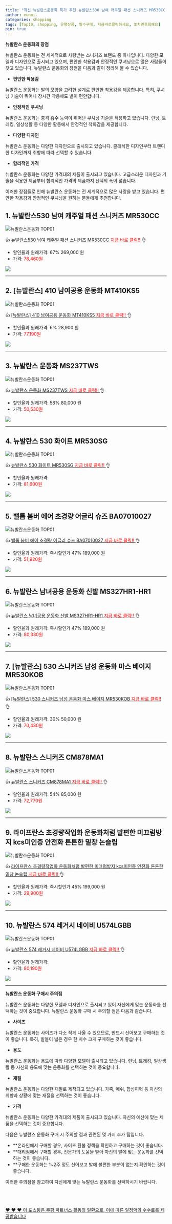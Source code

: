 ```yaml
---
title: "최신 뉴발란스운동화 특가 추천 뉴발란스530 남여 캐주얼 패션 스니커즈 MR530CC 비교 장점"
author: eunmi.
categories: shopping
tags: [Top10, shopping, 유행상품, 필수구매, 지금바로클릭하세요, 놓치면후회해요]
pin: true
---
```

**뉴발란스 운동화의 장점**

뉴발란스 운동화는 전 세계적으로 사랑받는 스니커즈 브랜드 중 하나입니다. 다양한 모델과 디자인으로 출시되고 있으며, 편안한 착용감과 안정적인 쿠셔닝으로 많은 사람들이 찾고 있습니다. 뉴발란스 운동화의 장점을 다음과 같이 정리해 볼 수 있습니다.

* **편안한 착용감**

뉴발란스 운동화는 발의 모양을 고려한 설계로 편안한 착용감을 제공합니다. 특히, 쿠셔닝 기술이 뛰어나 장시간 착용해도 발이 편안합니다.

* **안정적인 쿠셔닝**

뉴발란스 운동화는 충격 흡수 능력이 뛰어난 쿠셔닝 기술을 적용하고 있습니다. 런닝, 트레킹, 일상생활 등 다양한 활동에서 안정적인 착화감을 제공합니다.

* **다양한 디자인**

뉴발란스 운동화는 다양한 디자인으로 출시되고 있습니다. 클래식한 디자인부터 트렌디한 디자인까지 취향에 따라 선택할 수 있습니다.

* **합리적인 가격**

뉴발란스 운동화는 다양한 가격대의 제품이 출시되고 있습니다. 고급스러운 디자인과 기술을 적용한 제품부터 합리적인 가격의 제품까지 선택의 폭이 넓습니다.

이러한 장점들로 인해 뉴발란스 운동화는 전 세계적으로 많은 사랑을 받고 있습니다. 편안한 착용감과 안정적인 쿠셔닝을 원하는 분들에게 추천합니다.

   

## 1. 뉴발란스530 남여 캐주얼 패션 스니커즈 MR530CC

![뉴발란스운동화 TOP01](https://thumbnail9.coupangcdn.com/thumbnails/remote/230x230ex/image/vendor_inventory/13fd/341134e7cd6478bab75b73a8ea5025616d6cad0f953a5aab776d62d47b81.jpg)


👍 [뉴발란스530 남여 캐주얼 패션 스니커즈 MR530CC <font color=red> 지금 바로 클릭!! </font> ](https://link.coupang.com/re/AFFSDP?lptag=AF3617701&subid=GithubCoopas&pageKey=7561055863&traceid=V0-153&itemId=19919884718&vendorItemId=87335578014) 👌 


- 할인율과 원래가격: 67%  269,000   원
- 가격: <span style='color:red'>78,460원</span>

[![](/discount_price.png)](https://link.coupang.com/re/AFFSDP?lptag=AF3617701&subid=GithubCoopas&pageKey=7561055863&traceid=V0-153&itemId=19919884718&vendorItemId=87335578014)

---


   

## 2. [뉴발란스] 410 남여공용 운동화 MT410KS5

![뉴발란스운동화 TOP01](https://thumbnail8.coupangcdn.com/thumbnails/remote/230x230ex/image/vendor_inventory/4e84/4c40c51a649e04c15fc5336623581fd19c4640a64ec26ff3d2b8662536a1.jpg)


👍 [[뉴발란스] 410 남여공용 운동화 MT410KS5 <font color=red> 지금 바로 클릭!! </font> ](https://link.coupang.com/re/AFFSDP?lptag=AF3617701&subid=GithubCoopas&pageKey=6912218785&traceid=V0-153&itemId=16662248796&vendorItemId=83891267500) 👌 


- 할인율과 원래가격: 6%  28,900   원
- 가격: <span style='color:red'>77,190원</span>

[![](/discount_price.png)](https://link.coupang.com/re/AFFSDP?lptag=AF3617701&subid=GithubCoopas&pageKey=6912218785&traceid=V0-153&itemId=16662248796&vendorItemId=83891267500)

---


   

## 3. 뉴발란스 운동화 MS237TWS

![뉴발란스운동화 TOP01](https://thumbnail8.coupangcdn.com/thumbnails/remote/230x230ex/image/retail/images/2023/03/02/15/8/97542ae7-f4cf-456d-8929-d58c2b101933.png)


👍 [뉴발란스 운동화 MS237TWS <font color=red> 지금 바로 클릭!! </font> ](https://link.coupang.com/re/AFFSDP?lptag=AF3617701&subid=GithubCoopas&pageKey=7170687001&traceid=V0-153&itemId=18064487776&vendorItemId=85218142870) 👌 


- 할인율과 원래가격: 58%  80,000   원
- 가격: <span style='color:red'>50,530원</span>

[![](/discount_price.png)](https://link.coupang.com/re/AFFSDP?lptag=AF3617701&subid=GithubCoopas&pageKey=7170687001&traceid=V0-153&itemId=18064487776&vendorItemId=85218142870)

---


   

## 4. 뉴발란스 530 화이트 MR530SG

![뉴발란스운동화 TOP01](https://thumbnail9.coupangcdn.com/thumbnails/remote/230x230ex/image/vendor_inventory/e6ad/b9626d5c40aa502a50d6057a19e5bc1f84cbe7207f74867c6a336960570e.jpg)


👍 [뉴발란스 530 화이트 MR530SG <font color=red> 지금 바로 클릭!! </font> ](https://link.coupang.com/re/AFFSDP?lptag=AF3617701&subid=GithubCoopas&pageKey=6750878635&traceid=V0-153&itemId=16891410918&vendorItemId=87247341640) 👌 


- 할인율과 원래가격: 
- 가격: <span style='color:red'>81,600원</span>

[![](/discount_price.png)](https://link.coupang.com/re/AFFSDP?lptag=AF3617701&subid=GithubCoopas&pageKey=6750878635&traceid=V0-153&itemId=16891410918&vendorItemId=87247341640)

---


   

## 5. 밸롭 봄버 에어 초경량 어글리 슈즈 BA07010027

![뉴발란스운동화 TOP01](https://thumbnail8.coupangcdn.com/thumbnails/remote/230x230ex/image/retail/images/2020/08/21/20/7/a36a5162-4f47-468b-b81a-e1ccdf091de2.jpg)


👍 [밸롭 봄버 에어 초경량 어글리 슈즈 BA07010027 <font color=red> 지금 바로 클릭!! </font> ](https://link.coupang.com/re/AFFSDP?lptag=AF3617701&subid=GithubCoopas&pageKey=1987806335&traceid=V0-153&itemId=3382110572&vendorItemId=71368762848) 👌 


- 할인율과 원래가격: 즉시할인가 47%  189,000   원
- 가격: <span style='color:red'>51,920원</span>

[![](/discount_price.png)](https://link.coupang.com/re/AFFSDP?lptag=AF3617701&subid=GithubCoopas&pageKey=1987806335&traceid=V0-153&itemId=3382110572&vendorItemId=71368762848)

---


   

## 6. 뉴발란스 남녀공용 운동화 신발 MS327HR1-HR1

![뉴발란스운동화 TOP01](https://thumbnail7.coupangcdn.com/thumbnails/remote/230x230ex/image/vendor_inventory/744a/e90af5422ac88289e1f6b565c1e4049fb6d31cc21cba99081edf9cdda748.jpg)


👍 [뉴발란스 남녀공용 운동화 신발 MS327HR1-HR1 <font color=red> 지금 바로 클릭!! </font> ](https://link.coupang.com/re/AFFSDP?lptag=AF3617701&subid=GithubCoopas&pageKey=7337920920&traceid=V0-153&itemId=18853202834&vendorItemId=87486967960) 👌 


- 할인율과 원래가격: 즉시할인가 47%  189,000   원
- 가격: <span style='color:red'>80,330원</span>

[![](/discount_price.png)](https://link.coupang.com/re/AFFSDP?lptag=AF3617701&subid=GithubCoopas&pageKey=7337920920&traceid=V0-153&itemId=18853202834&vendorItemId=87486967960)

---


   

## 7. [뉴발란스] 530 스니커즈 남성 운동화 마스 베이지 MR530KOB

![뉴발란스운동화 TOP01](https://thumbnail7.coupangcdn.com/thumbnails/remote/230x230ex/image/vendor_inventory/9b7c/605620770b8418863954506b24b65bb01a1db6eb26653ba49bbda544fc19.jpg)


👍 [[뉴발란스] 530 스니커즈 남성 운동화 마스 베이지 MR530KOB <font color=red> 지금 바로 클릭!! </font> ](https://link.coupang.com/re/AFFSDP?lptag=AF3617701&subid=GithubCoopas&pageKey=6583086600&traceid=V0-153&itemId=14822516890&vendorItemId=87001934218) 👌 


- 할인율과 원래가격: 30%  50,000   원
- 가격: <span style='color:red'>70,430원</span>

[![](/discount_price.png)](https://link.coupang.com/re/AFFSDP?lptag=AF3617701&subid=GithubCoopas&pageKey=6583086600&traceid=V0-153&itemId=14822516890&vendorItemId=87001934218)

---


   

## 8. 뉴발란스 스니커즈 CM878MA1

![뉴발란스운동화 TOP01](https://thumbnail9.coupangcdn.com/thumbnails/remote/230x230ex/image/vendor_inventory/bbeb/22c20081dd72a4c408e0c809bc23bbb37b449a0c2b2bb140200825292f13.jpg)


👍 [뉴발란스 스니커즈 CM878MA1 <font color=red> 지금 바로 클릭!! </font> ](https://link.coupang.com/re/AFFSDP?lptag=AF3617701&subid=GithubCoopas&pageKey=7204892614&traceid=V0-153&itemId=18219355277&vendorItemId=87490889004) 👌 


- 할인율과 원래가격: 54%  85,000   원
- 가격: <span style='color:red'>72,770원</span>

[![](/discount_price.png)](https://link.coupang.com/re/AFFSDP?lptag=AF3617701&subid=GithubCoopas&pageKey=7204892614&traceid=V0-153&itemId=18219355277&vendorItemId=87490889004)

---


   

## 9. 라이프란스 초경량작업화 운동화처럼 발편한 미끄럼방지 kcs미인증 안전화 튼튼한 밑창 논슬립

![뉴발란스운동화 TOP01](https://thumbnail8.coupangcdn.com/thumbnails/remote/230x230ex/image/vendor_inventory/cecc/b03727a4c1a9d05d6be1b1d4f5de825d5e2858da5a12b3c7a792fed5bccf.jpg)


👍 [라이프란스 초경량작업화 운동화처럼 발편한 미끄럼방지 kcs미인증 안전화 튼튼한 밑창 논슬립 <font color=red> 지금 바로 클릭!! </font> ](https://link.coupang.com/re/AFFSDP?lptag=AF3617701&subid=GithubCoopas&pageKey=6810281387&traceid=V0-153&itemId=16107995428&vendorItemId=86053507330) 👌 


- 할인율과 원래가격: 즉시할인가 45%  199,000   원
- 가격: <span style='color:red'>29,900원</span>

[![](/discount_price.png)](https://link.coupang.com/re/AFFSDP?lptag=AF3617701&subid=GithubCoopas&pageKey=6810281387&traceid=V0-153&itemId=16107995428&vendorItemId=86053507330)

---


   

## 10. 뉴발란스 574 레거시 네이비 U574LGBB

![뉴발란스운동화 TOP01](https://thumbnail6.coupangcdn.com/thumbnails/remote/230x230ex/image/vendor_inventory/3468/631b1974c66d889185e15139fb4529e86217631593ffded6169ad608e172.jpg)


👍 [뉴발란스 574 레거시 네이비 U574LGBB <font color=red> 지금 바로 클릭!! </font> ](https://link.coupang.com/re/AFFSDP?lptag=AF3617701&subid=GithubCoopas&pageKey=7510453511&traceid=V0-153&itemId=19677993003&vendorItemId=87354703608) 👌 


- 할인율과 원래가격: 
- 가격: <span style='color:red'>80,190원</span>

[![](/discount_price.png)](https://link.coupang.com/re/AFFSDP?lptag=AF3617701&subid=GithubCoopas&pageKey=7510453511&traceid=V0-153&itemId=19677993003&vendorItemId=87354703608)

---
**뉴발란스 운동화 구매시 주의점**

뉴발란스 운동화는 다양한 모델과 디자인으로 출시되고 있어 자신에게 맞는 운동화를 선택하는 것이 중요합니다. 뉴발란스 운동화 구매 시 주의할 점은 다음과 같습니다.

* **사이즈**

뉴발란스 운동화는 사이즈가 다소 작게 나올 수 있으므로, 반드시 신어보고 구매하는 것이 좋습니다. 특히, 발볼이 넓은 경우 한 치수 크게 구매하는 것이 좋습니다.

* **용도**

뉴발란스 운동화는 용도에 따라 다양한 모델이 출시되고 있습니다. 런닝, 트레킹, 일상생활 등 자신의 용도에 맞는 운동화를 선택하는 것이 중요합니다.

* **재질**

뉴발란스 운동화는 다양한 재질로 제작되고 있습니다. 가죽, 메쉬, 합성피혁 등 자신의 취향과 상황에 맞는 재질을 선택하는 것이 좋습니다.

* **가격**

뉴발란스 운동화는 다양한 가격대의 제품이 출시되고 있습니다. 자신의 예산에 맞는 제품을 선택하는 것이 중요합니다.

다음은 뉴발란스 운동화 구매 시 주의할 점과 관련된 몇 가지 추가 팁입니다.

* **온라인에서 구매할 경우, 사이즈 환불 정책을 확인하고 구매하는 것이 좋습니다.
* **대리점에서 구매할 경우, 전문가의 도움을 받아 자신의 발에 맞는 운동화를 선택하는 것이 좋습니다.
* **구매한 운동화는 1~2주 정도 신어보고 발에 불편한 부분이 없는지 확인하는 것이 좋습니다.

이러한 주의점을 참고하여 자신에게 맞는 뉴발란스 운동화를 선택하시기 바랍니다.<br><br><br><br><br> [ ❤ ❤ ❤ 이 포스팅은 쿠팡 파트너스 활동의 일환으로, 이에 따른 일정액의 수수료를 제공받습니다](https://link.coupang.com/a/bcEFyh)
